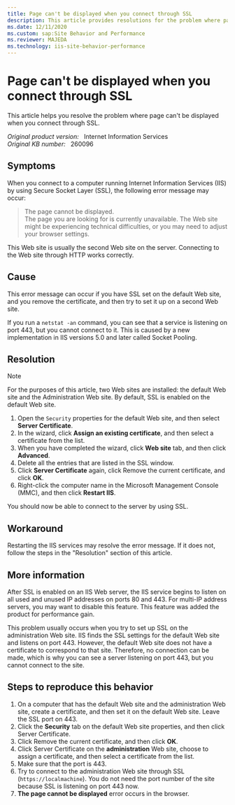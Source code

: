 ```yaml
---
title: Page can't be displayed when you connect through SSL
description: This article provides resolutions for the problem where page can't be displayed when you connect through SSL.
ms.date: 12/11/2020
ms.custom: sap:Site Behavior and Performance
ms.reviewer: MAJEDA
ms.technology: iis-site-behavior-performance
---
```

# Page can't be displayed when you connect through SSL

This article helps you resolve the problem where page can't be displayed when you connect through SSL.

_Original product version:_ &nbsp; Internet Information Services  
_Original KB number:_ &nbsp; 260096

## Symptoms

When you connect to a computer running Internet Information Services (IIS) by using Secure Socket Layer (SSL), the following error message may occur:

> The page cannot be displayed.  
> The page you are looking for is currently unavailable. The Web site might be experiencing technical difficulties, or you may need to adjust your browser settings.

This Web site is usually the second Web site on the server. Connecting to the Web site through HTTP works correctly.

## Cause

This error message can occur if you have SSL set on the default Web site, and you remove the certificate, and then try to set it up on a second Web site.

If you run a `netstat -an` command, you can see that a service is listening on port 443, but you cannot connect to it. This is caused by a new implementation in IIS versions 5.0 and later called Socket Pooling.

## Resolution

> [!NOTE]
> For the purposes of this article, two Web sites are installed: the default Web site and the Administration Web site. By default, SSL is enabled on the default Web site.

1. Open the `Security` properties for the default Web site, and then select **Server Certificate**.
2. In the wizard, click **Assign an existing certificate**, and then select a certificate from the list.
3. When you have completed the wizard, click **Web site** tab, and then click **Advanced**.
4. Delete all the entries that are listed in the SSL window.
5. Click **Server Certificate** again, click Remove the current certificate, and click **OK**.
6. Right-click the computer name in the Microsoft Management Console (MMC), and then click **Restart IIS**.

You should now be able to connect to the server by using SSL.

## Workaround

Restarting the IIS services may resolve the error message. If it does not, follow the steps in the "Resolution" section of this article.

## More information

After SSL is enabled on an IIS Web server, the IIS service begins to listen on all used and unused IP addresses on ports 80 and 443. For multi-IP address servers, you may want to disable this feature. This feature was added the product for performance gain.

This problem usually occurs when you try to set up SSL on the administration Web site. IIS finds the SSL settings for the default Web site and listens on port 443. However, the default Web site does not have a certificate to correspond to that site. Therefore, no connection can be made, which is why you can see a server listening on port 443, but you cannot connect to the site.

## Steps to reproduce this behavior

1. On a computer that has the default Web site and the administration Web site, create a certificate, and then set it on the default Web site. Leave the SSL port on 443.
2. Click the **Security** tab on the default Web site properties, and then click Server Certificate.
3. Click Remove the current certificate, and then click **OK**.
4. Click Server Certificate on the **administration** Web site, choose to assign a certificate, and then select a certificate from the list.
5. Make sure that the port is 443.
6. Try to connect to the administration Web site through SSL (`https://localmachine`). You do not need the port number of the site because SSL is listening on port 443 now.
7. **The page cannot be displayed** error occurs in the browser.
